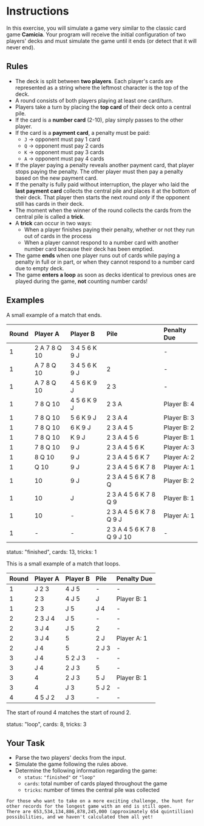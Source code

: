 # Instructions

In this exercise, you will simulate a game very similar to the classic card game **Camicia**.
Your program will receive the initial configuration of two players' decks and must simulate the game until it ends (or detect that it will never end).

## Rules

- The deck is split between **two players**.
  Each player's cards are represented as a string where the leftmost character is the top of the deck.
- A round consists of both players playing at least one card/turn.
- Players take a turn by placing the **top card** of their deck onto a central pile.
- If the card is a **number card** (2-10), play simply passes to the other player.
- If the card is a **payment card**, a penalty must be paid:
  - `J` → opponent must pay 1 card
  - `Q` → opponent must pay 2 cards
  - `K` → opponent must pay 3 cards
  - `A` → opponent must pay 4 cards
- If the player paying a penalty reveals another payment card, that player stops paying the penalty.
  The other player must then pay a penalty based on the new payment card.
- If the penalty is fully paid without interruption, the player who laid the **last payment card** collects the central pile and places it at the bottom of their deck.
  That player then starts the next round _only_ if the opponent still has cards in their deck.
- The moment when the winner of the round collects the cards from the central pile is called a **trick**.
- A **trick** can occur in two ways:
  - When a player finishes paying their penalty, whether or not they run out of cards in the process
  - When a player cannot respond to a number card with another number card because their deck has been emptied.
- The game **ends** when one player runs out of cards while paying a penalty in full or in part, or when they cannot respond to a number card due to empty deck.
- The game **enters a loop** as soon as decks identical to previous ones are played during the game, **not** counting number cards!

## Examples

A small example of a match that ends.

| Round | Player A     | Player B      | Pile                       | Penalty Due |
| :---- | :----------- | :------------ | :------------------------- | :---------- |
| 1     | 2 A 7 8 Q 10 | 3 4 5 6 K 9 J |                            | -           |
| 1     | A 7 8 Q 10   | 3 4 5 6 K 9 J | 2                          | -           |
| 1     | A 7 8 Q 10   | 4 5 6 K 9 J   | 2 3                        | -           |
| 1     | 7 8 Q 10     | 4 5 6 K 9 J   | 2 3 A                      | Player B: 4 |
| 1     | 7 8 Q 10     | 5 6 K 9 J     | 2 3 A 4                    | Player B: 3 |
| 1     | 7 8 Q 10     | 6 K 9 J       | 2 3 A 4 5                  | Player B: 2 |
| 1     | 7 8 Q 10     | K 9 J         | 2 3 A 4 5 6                | Player B: 1 |
| 1     | 7 8 Q 10     | 9 J           | 2 3 A 4 5 6 K              | Player A: 3 |
| 1     | 8 Q 10       | 9 J           | 2 3 A 4 5 6 K 7            | Player A: 2 |
| 1     | Q 10         | 9 J           | 2 3 A 4 5 6 K 7 8          | Player A: 1 |
| 1     | 10           | 9 J           | 2 3 A 4 5 6 K 7 8 Q        | Player B: 2 |
| 1     | 10           | J             | 2 3 A 4 5 6 K 7 8 Q 9      | Player B: 1 |
| 1     | 10           | -             | 2 3 A 4 5 6 K 7 8 Q 9 J    | Player A: 1 |
| 1     | -            | -             | 2 3 A 4 5 6 K 7 8 Q 9 J 10 | -           |

status: "finished", cards: 13, tricks: 1

This is a small example of a match that loops.

| Round | Player A | Player B | Pile  | Penalty Due |
| :---- | :------- | :------- | :---- | :---------- |
| 1     | J 2 3    | 4 J 5    | -     | -           |
| 1     | 2 3      | 4 J 5    | J     | Player B: 1 |
| 1     | 2 3      | J 5      | J 4   | -           |
| 2     | 2 3 J 4  | J 5      | -     | -           |
| 2     | 3 J 4    | J 5      | 2     | -           |
| 2     | 3 J 4    | 5        | 2 J   | Player A: 1 |
| 2     | J 4      | 5        | 2 J 3 | -           |
| 3     | J 4      | 5 2 J 3  | -     | -           |
| 3     | J 4      | 2 J 3    | 5     | -           |
| 3     | 4        | 2 J 3    | 5 J   | Player B: 1 |
| 3     | 4        | J 3      | 5 J 2 | -           |
| 4     | 4 5 J 2  | J 3      | -     | -           |

The start of round 4 matches the start of round 2.

status: "loop", cards: 8, tricks: 3

## Your Task

- Parse the two players' decks from the input.
- Simulate the game following the rules above.
- Determine the following information regarding the game:
  - `status`: `"finished"` or `"loop"`
  - `cards`: total number of cards played throughout the game
  - `tricks`: number of times the central pile was collected

~~~~exercism/advanced
For those who want to take on a more exciting challenge, the hunt for other records for the longest game with an end is still open.
There are 653,534,134,886,878,245,000 (approximately 654 quintillion) possibilities, and we haven't calculated them all yet!
~~~~

